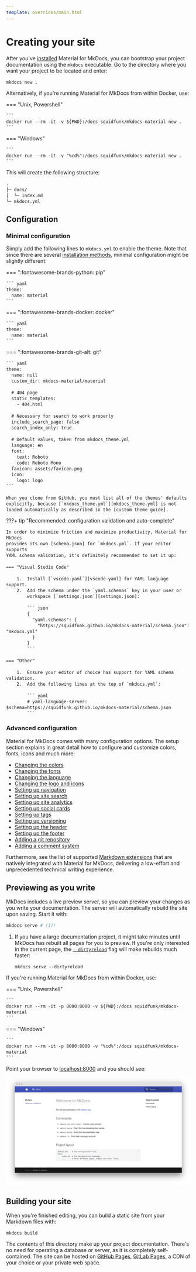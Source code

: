 ```yaml
---
template: overrides/main.html
---
```


# Creating your site

After you've [installed] Material for MkDocs, you can bootstrap your project 
documentation using the `mkdocs` executable. Go to the directory where you want
your project to be located and enter:

```
mkdocs new .
```

Alternatively, if you're running Material for MkDocs from within Docker, use:

=== "Unix, Powershell"

    ```
    docker run --rm -it -v ${PWD}:/docs squidfunk/mkdocs-material new .
    ```

=== "Windows"

    ```
    docker run --rm -it -v "%cd%":/docs squidfunk/mkdocs-material new .
    ```

This will create the following structure:

```
.
├─ docs/
│  └─ index.md
└─ mkdocs.yml
```

  [installed]: getting-started.md

## Configuration

### Minimal configuration

Simply add the following lines to `mkdocs.yml` to enable the theme. Note that
since there are several [installation methods], minimal configuration might be
slightly different:

=== ":fontawesome-brands-python: pip"

    ``` yaml
    theme:
      name: material
    ```

=== ":fontawesome-brands-docker: docker"

    ``` yaml
    theme:
      name: material
    ```

=== ":fontawesome-brands-git-alt: git"

    ``` yaml
    theme:
      name: null
      custom_dir: mkdocs-material/material

      # 404 page
      static_templates:
        - 404.html

      # Necessary for search to work properly
      include_search_page: false
      search_index_only: true

      # Default values, taken from mkdocs_theme.yml
      language: en
      font:
        text: Roboto
        code: Roboto Mono
      favicon: assets/favicon.png
      icon:
        logo: logo
    ```

    When you clone from GitHub, you must list all of the themes' defaults
    explicitly, because [`mkdocs_theme.yml`][mkdocs_theme.yml] is not
    loaded automatically as described in the [custom theme guide].

  [installation methods]: getting-started.md#installation
  [mkdocs_theme.yml]: https://github.com/squidfunk/mkdocs-material/blob/master/src/mkdocs_theme.yml
  [custom theme guide]: https://www.mkdocs.org/user-guide/custom-themes/#creating-a-custom-theme

???+ tip "Recommended: configuration validation and auto-complete"

    In order to minimize friction and maximize productivity, Material for MkDocs 
    provides its own [schema.json] for `mkdocs.yml`. If your editor supports
    YAML schema validation, it's definitely recommended to set it up:

    === "Visual Studio Code"

        1.  Install [`vscode-yaml`][vscode-yaml] for YAML language support.
        2.  Add the schema under the `yaml.schemas` key in your user or
            workspace [`settings.json`][settings.json]:

            ``` json
            {
              "yaml.schemas": {
                "https://squidfunk.github.io/mkdocs-material/schema.json": "mkdocs.yml"
              }
            }
            ```

    === "Other"

        1.  Ensure your editor of choice has support for YAML schema validation.
        2.  Add the following lines at the top of `mkdocs.yml`:

            ``` yaml
            # yaml-language-server: $schema=https://squidfunk.github.io/mkdocs-material/schema.json
            ```


  [schema.json]: schema.json
  [vscode-yaml]: https://marketplace.visualstudio.com/items?itemName=redhat.vscode-yaml
  [settings.json]: https://code.visualstudio.com/docs/getstarted/settings
  [LSP-yaml]: https://github.com/sublimelsp/LSP-yaml

### Advanced configuration

Material for MkDocs comes with many configuration options. The setup section
explains in great detail how to configure and customize colors, fonts, icons
and much more:

<div class="mdx-columns" markdown>

- [Changing the colors]
- [Changing the fonts]
- [Changing the language]
- [Changing the logo and icons]
- [Setting up navigation]
- [Setting up site search]
- [Setting up site analytics]
- [Setting up social cards]
- [Setting up tags]
- [Setting up versioning]
- [Setting up the header]
- [Setting up the footer]
- [Adding a git repository]
- [Adding a comment system]

</div>

Furthermore, see the list of supported [Markdown extensions] that are natively
integrated with Material for MkDocs, delivering a low-effort and unprecedented 
technical writing experience.

  [Changing the colors]: setup/changing-the-colors.md
  [Changing the fonts]: setup/changing-the-fonts.md
  [Changing the language]: setup/changing-the-language.md
  [Changing the logo and icons]: setup/changing-the-logo-and-icons.md
  [Setting up navigation]: setup/setting-up-navigation.md
  [Setting up site search]: setup/setting-up-site-search.md
  [Setting up site analytics]: setup/setting-up-site-analytics.md
  [Setting up social cards]: setup/setting-up-social-cards.md
  [Setting up tags]: setup/setting-up-tags.md
  [Setting up versioning]: setup/setting-up-versioning.md
  [Setting up the header]: setup/setting-up-the-header.md
  [Setting up the footer]: setup/setting-up-the-footer.md
  [Adding a git repository]: setup/adding-a-git-repository.md
  [Adding a comment system]: setup/adding-a-comment-system.md
  [Markdown extensions]: setup/extensions/index.md

## Previewing as you write

MkDocs includes a live preview server, so you can preview your changes as you
write your documentation. The server will automatically rebuild the site upon
saving. Start it with:

``` sh
mkdocs serve # (1)!
```

1.  If you have a large documentation project, it might take minutes until
    MkDocs has rebuilt all pages for you to preview. If you're only interested
    in the current page, the [`--dirtyreload`][--dirtyreload] flag will make
    rebuilds much faster:

    ```
    mkdocs serve --dirtyreload
    ```

If you're running Material for MkDocs from within Docker, use:

=== "Unix, Powershell"

    ```
    docker run --rm -it -p 8000:8000 -v ${PWD}:/docs squidfunk/mkdocs-material
    ```

=== "Windows"

    ```
    docker run --rm -it -p 8000:8000 -v "%cd%":/docs squidfunk/mkdocs-material
    ```

Point your browser to [localhost:8000][live preview] and you should see:

[![Creating your site]][Creating your site]

  [--dirtyreload]: https://www.mkdocs.org/about/release-notes/#support-for-dirty-builds-990
  [live preview]: http://localhost:8000
  [Creating your site]: assets/screenshots/creating-your-site.png

## Building your site

When you're finished editing, you can build a static site from your Markdown
files with:

```
mkdocs build
```

The contents of this directory make up your project documentation. There's no
need for operating a database or server, as it is completely self-contained.
The site can be hosted on [GitHub Pages], [GitLab Pages], a CDN of your choice
or your private web space.

  [GitHub Pages]: publishing-your-site.md#github-pages
  [GitLab pages]: publishing-your-site.md#gitlab-pages
